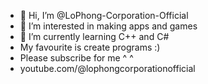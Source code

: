 - 👋 Hi, I’m @LoPhong-Corporation-Official
- 👀 I’m interested in making apps and games
- 🌱 I’m currently learning C++ and C#
- My favourite is create programs :)
- Please subscribe for me ^ ^
- youtube.com/@lophongcorporationofficial

<!---
LoPhong-Corporation-Official/LoPhong-Corporation-Official is a ✨ special ✨ repository because its `README.md` (this file) appears on your GitHub profile.
You can click the Preview link to take a look at your changes.
--->
